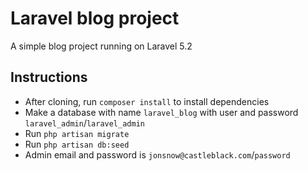 # Laravel blog project

A simple blog project running on Laravel 5.2

## Instructions

- After cloning, run `composer install` to install dependencies
- Make a database with name `laravel_blog` with user and password `laravel_admin`/`laravel_admin`
- Run `php artisan migrate`
- Run `php artisan db:seed`
- Admin email and password is `jonsnow@castleblack.com`/`password`